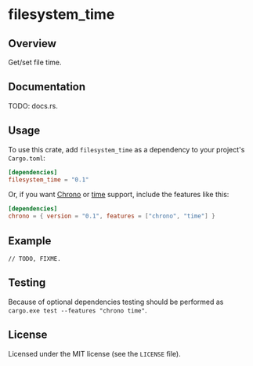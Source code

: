 # filesystem_time

## Overview

Get/set file time.

## Documentation

TODO: docs.rs.

## Usage

To use this crate, add `filesystem_time` as a dependency to your project's `Cargo.toml`:

```toml
[dependencies]
filesystem_time = "0.1"
```

Or, if you want [Chrono](https://github.com/chronotope/chrono) or
[time](https://github.com/rust-lang-deprecated/time) support,
include the features like this:

```toml
[dependencies]
chrono = { version = "0.1", features = ["chrono", "time"] }
```

## Example

```rust,no_run
// TODO, FIXME.
```

## Testing

Because of optional dependencies testing should be performed as `cargo.exe test --features "chrono time"`. 

## License

Licensed under the MIT license (see the `LICENSE` file).
